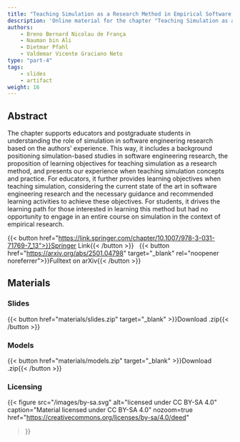 ```yaml
---
title: "Teaching Simulation as a Research Method in Empirical Software Engineering"
description: 'Online material for the chapter "Teaching Simulation as a Research Method in Empirical Software Engineering"'
authors:
    - Breno Bernard Nicolau de França
    - Nauman bin Ali
    - Dietmar Pfahl
    - Valdemar Vicente Graciano Neto
type: "part-4"
tags:
    - slides
    - artifact
weight: 16
---
```


## Abstract

The chapter supports educators and postgraduate students in understanding the role of simulation in software engineering research based on the authors’ experience. This way, it includes a background positioning simulation-based studies in software engineering research, the proposition of learning objectives for teaching simulation as a research method, and presents our experience when teaching simulation concepts and practice. For educators, it further provides learning objectives when teaching simulation, considering the current state of the art in software engineering research and the necessary guidance and recommended learning activities to achieve these objectives. For students, it drives the learning path for those interested in learning this method but had no opportunity to engage in an entire course on simulation in the context of empirical research.

{{< button href="https://link.springer.com/chapter/10.1007/978-3-031-71769-7_13">}}Springer Link{{< /button >}} &nbsp; {{< button href="https://arxiv.org/abs/2501.04798" target="_blank" rel="noopener noreferrer">}}Fulltext on arXiv{{< /button >}}

## Materials

### Slides

{{< button href="materials/slides.zip" target="_blank" >}}Download .zip{{< /button >}}

### Models

{{< button href="materials/models.zip" target="_blank" >}}Download .zip{{< /button >}}

### Licensing

{{< figure
    src="/images/by-sa.svg"
    alt="licensed under CC BY-SA 4.0"
    caption="Material licensed under CC BY-SA 4.0"
    nozoom=true
    href="https://creativecommons.org/licenses/by-sa/4.0/deed"
>}}
